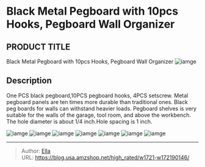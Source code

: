 # Black Metal Pegboard with 10pcs Hooks, Pegboard Wall Organizer


## PRODUCT TITLE 

Black Metal Pegboard with 10pcs Hooks, Pegboard Wall Organizer
![iamge](https://b2bfiles1.gigab2b.cn/image/wkseller/21991/20230508_7e9581138f2364b7541b15ecc57b21c1.png)

## Description

One PCS black pegboard,10PCS pegboard hooks, 4PCS setscrew.
Metal pegboard panels are ten times more durable than traditional ones. Black peg boards for walls can withstand heavier loads.
Pegboard shelves is very suitable for the walls of the garage, tool room, and above the workbench.
The hole diameter is about 1/4 inch.Hole spacing is 1 inch.







![iamge](https://b2bfiles1.gigab2b.cn/image/wkseller/21991/20230508_f7bfaa4d4cb7be3765015dbf0a60202f.jpg)
![iamge](https://b2bfiles1.gigab2b.cn/image/wkseller/21991/20230508_7d73f4dd742e23ac52a259c395d9c755.jpg)
![iamge](https://b2bfiles1.gigab2b.cn/image/wkseller/21991/20230508_1c830042c208b33a77e56d2aea449e91.jpg)
![iamge](https://b2bfiles1.gigab2b.cn/image/wkseller/21991/20230508_f412ae11b66a5628fb91ea6f75875577.jpg)
![iamge](https://b2bfiles1.gigab2b.cn/image/wkseller/21991/20230508_d4fae28acd063b102b98dcbeee0c5314.jpg)
![iamge](https://b2bfiles1.gigab2b.cn/image/wkseller/21991/20230508_06bca7f866a9c5cc274adc0b69e2c4aa.jpg)
![iamge](https://b2bfiles1.gigab2b.cn/image/wkseller/21991/20230508_886f472a19713d8abaea00815d3c1d49.jpg)


---

> Author: [Ella](https://blog.usa.amzshop.net/)  
> URL: https://blog.usa.amzshop.net/high_rated/w1721-w172190146/  

